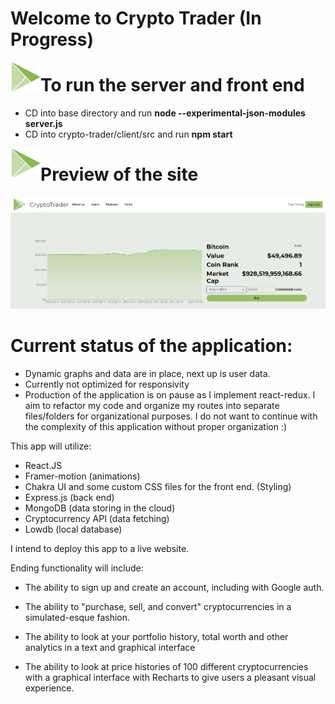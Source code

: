 # Welcome to Crypto Trader (In Progress)

<a href="url"><img src="./client/src/logocrypto.png" align="left" height="48" width="48" ></a>

# To run the server and front end

-   CD into base directory and run <b> node --experimental-json-modules server.js </b>
-   CD into crypto-trader/client/src and run <b> npm start </b>

<a href="url"><img src="./client/src/logocrypto.png" align="left" height="48" width="48" ></a>

# Preview of the site

<img src="./cryptopreview.png">

# Current status of the application:

-   Dynamic graphs and data are in place, next up is user data.
-   Currently not optimized for responsivity
-   Production of the application is on pause as I implement react-redux. I aim to refactor my code and organize my routes into separate files/folders for organizational purposes. I do not want to continue with the complexity of this application without proper organization :)

This app will utilize:

-   React.JS
-   Framer-motion (animations)
-   Chakra UI and some custom CSS files for the front end. (Styling)
-   Express.js (back end)
-   MongoDB (data storing in the cloud)
-   Cryptocurrency API (data fetching)
-   Lowdb (local database)

I intend to deploy this app to a live website.

Ending functionality will include:

-   The ability to sign up and create an account, including with Google auth.

-   The ability to "purchase, sell, and convert" cryptocurrencies in a simulated-esque fashion.

-   The ability to look at your portfolio history, total worth and other analytics in a text and graphical interface

-   The ability to look at price histories of 100 different cryptocurrencies with a graphical interface with Recharts to give users a pleasant visual experience.
